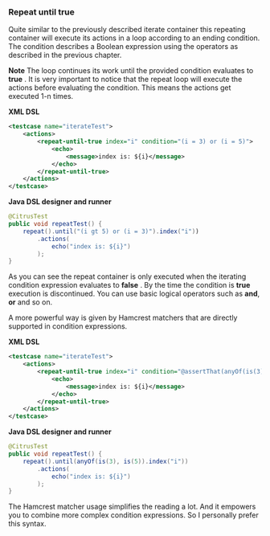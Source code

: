### Repeat until true

Quite similar to the previously described iterate container this repeating container will execute its actions in a loop according to an ending condition. The condition describes a Boolean expression using the operators as described in the previous chapter.

**Note**
The loop continues its work until the provided condition evaluates to **true** . It is very important to notice that the repeat loop will execute the actions before evaluating the condition. This means the actions get executed 1-n times.

**XML DSL** 

```xml
<testcase name="iterateTest">
    <actions>
        <repeat-until-true index="i" condition="(i = 3) or (i = 5)">
            <echo>
                <message>index is: ${i}</message>
            </echo>
        </repeat-until-true>
    </actions>
</testcase>
```

**Java DSL designer and runner** 

```java
@CitrusTest
public void repeatTest() {
    repeat().until("(i gt 5) or (i = 3)").index("i"))
        .actions(
            echo("index is: ${i}")
        );
}
```

As you can see the repeat container is only executed when the iterating condition expression evaluates to **false** . By the time the condition is **true** execution is discontinued. You can use basic logical operators such as **and**, **or** and so on.

A more powerful way is given by Hamcrest matchers that are directly supported in condition expressions.

**XML DSL** 

```xml
<testcase name="iterateTest">
    <actions>
        <repeat-until-true index="i" condition="@assertThat(anyOf(is(3), is(5))@">
            <echo>
                <message>index is: ${i}</message>
            </echo>
        </repeat-until-true>
    </actions>
</testcase>
```

**Java DSL designer and runner** 

```java
@CitrusTest
public void repeatTest() {
    repeat().until(anyOf(is(3), is(5)).index("i"))
        .actions(
            echo("index is: ${i}")
        );
}
```

The Hamcrest matcher usage simplifies the reading a lot. And it empowers you to combine more complex condition expressions. So I personally prefer this syntax.

